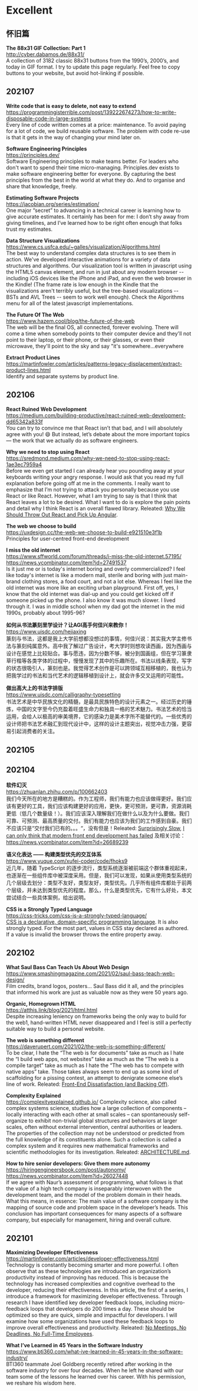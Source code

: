 Excellent  
========  

## 怀旧篇

**The 88x31 GIF Collection: Part 1**  
http://cyber.dabamos.de/88x31/  
A collection of 3182 classic 88x31 buttons from the 1990’s, 2000’s, and today in GIF format. I try to update this page regularly. Feel free to copy buttons to your website, but avoid hot-linking if possible.

## 202107

**Write code that is easy to delete, not easy to extend**  
https://programmingisterrible.com/post/139222674273/how-to-write-disposable-code-in-large-systems  
Every line of code written comes at a price: maintenance. To avoid paying for a lot of code, we build reusable software. The problem with code re-use is that it gets in the way of changing your mind later on.

**Software Engineering Principles**  
https://principles.dev/  
Software Engineering principles to make teams better. For leaders who don't want to spend their time micro-managing. Principles.dev exists to make software engineering better for everyone. By capturing the best principles from the best in the world at what they do. And to organise and share that knowledge, freely.

**Estimating Software Projects**  
https://jacobian.org/series/estimation/  
One major “secret” to advancing in a technical career is learning how to give accurate estimates. It certainly has been for me: I don’t shy away from giving timelines, and I’ve learned how to be right often enough that folks trust my estimates.

**Data Structure Visualizations**  
https://www.cs.usfca.edu/~galles/visualization/Algorithms.html  
The best way to understand complex data structures is to see them in action. We've developed interactive animations for a variety of data structures and algorithms. Our visualization tool is written in javascript using the HTML5 canvas element, and run in just about any modern browser -- including iOS devices like the iPhone and iPad, and even the web browser in the Kindle! (The frame rate is low enough in the Kindle that the visualizations aren't terribly useful, but the tree-based visualizations -- BSTs and AVL Trees -- seem to work well enough). Check the Algorithms menu for all of the latest javascript implementations.

**The Future Of The Web**  
https://www.hazem.cool/blog/the-future-of-the-web  
The web will be the final OS, all connected, forever evolving. There will come a time when somebody points to their computer device and they'll not point to their laptop, or their phone, or their glasses, or even their microwave, they'll point to the sky and say "it's somewhere...everywhere

**Extract Product Lines**  
https://martinfowler.com/articles/patterns-legacy-displacement/extract-product-lines.html  
Identify and separate systems by product line.

## 202106

**React Ruined Web Development**  
https://medium.com/building-productive/react-ruined-web-development-dd65342a833f  
You can try to convince me that React isn’t that bad, and I will absolutely agree with you! 😄 But instead, let’s debate about the more important topics — the work that we actually do as software engineers. 

**Why we need to stop using React**  
https://sredmond.medium.com/why-we-need-to-stop-using-react-1ae3ec7959a4  
Before we even get started I can already hear you pounding away at your keyboards writing your angry response. I would ask that you read my full explanation before going off at me in the comments. I really want to emphasize that I’m not trying to attack you personally because you use React or like React. However, what I am trying to say is that I think that React leaves a lot to be desired. What I want to do is explore the pain points and detail why I think React is an overall flawed library. Releated: [Why We Should Throw Out React and Pick Up Angular](https://javascript.plainenglish.io/throw-out-react-and-pick-up-angular-8b578bb7cabc).

**The web we choose to build**  
https://uxdesign.cc/the-web-we-choose-to-build-e921510e3f1b  
Principles for user-centred front-end development

**I miss the old internet**  
https://www.sffworld.com/forum/threads/i-miss-the-old-internet.57195/  
https://news.ycombinator.com/item?id=27491537  
Is it just me or is today's internet boring and overly commercialized? I feel like today's internet is like a modern mall, sterile and boring with just main-brand clothing stores, a food court, and not a lot else. Whereas I feel like the old internet was more like an exciting urban playground. First off, yes, I know that the old internet was dial-up and you could get kicked off if someone picked up the phone. I also know it was much slower. I lived through it. I was in middle school when my dad got the internet in the mid 1990s, probably about 1995-96?

**如何从书法篆刻里学设计？让AGI高手何佳兴来教你！**  
https://www.uisdc.com/hejiaxing  
篆刻与书法，这都是我上大学前想都没想过的事情，何佳兴说：其实我大学主修书法与篆刻纯属意外。高中我了解过广告设计，考大学时则想攻读西画，因为西画与设计在感觉上比较贴合。事与愿违，因为分数不够，被分到国画组，但在学习篆隶草行楷等各类字体的过程中，慢慢发现了其中的乐趣所在。书法以线条表现，写字的状态很吸引人，篆刻也是。我觉得艺术创作是可以跨领域互相移植的，我也认为把我学过的书法和当代艺术的逻辑移植到设计上，就会许多交叉运用的可能性。

**做出高大上的书法字排版**  
https://www.uisdc.com/calligraphy-typesetting  
书法艺术是中华民族文化的精髓，是最具民族特色的设计元素之一。经过历史的锤炼，中国的文字至今仍充盈着旺盛生命力和独具一格的艺术魅力。书法艺术的恰当运用，会给人以极高的审美境界，它的感染力是美术字所不能替代的。一些优秀的设计师把书法艺术融汇到现代设计中，这样的设计主题突出，视觉冲击力强，更容易引起消费者的关注。

## 202105

## 202104

**软件幻灭**  
https://zhuanlan.zhihu.com/p/100662403  
我们今天所在的地方是糟糕的。作为工程师，我们有能力也应该做得更好。我们应该有更好的工具，我们应该构建更好的应用，更快，更可预测，更可靠，资源消耗更低（低几个数量级！）。我们应该深入理解我们在做什么以及为什么要做。我们可靠、可预测、最高质量的交付。我们有能力也应该为我们的工作感到自豪。我们不应该只是“交付我们已有的。。。“，没有但是！Releated: [Surprisingly Slow](https://gregoryszorc.com/blog/2021/04/06/surprisingly-slow/), [I can only think that modern front end development has failed](https://twitter.com/antirez/status/1378272801522597888) 及相关讨论： https://news.ycombinator.com/item?id=26689239 

**语义化表达 —— 构建类型优先的交互体系**  
https://www.yuque.com/xufei-coder/code/fhoks9  
近几年，随着 TypeScript 的逐步流行，类型系统逐渐被前端这个群体重视起来，也逐渐在一些组件库中被深度采用。但是，我们可以发现，如果从使用类型系统的几个层级去划分：类型不友好，类型友好，类型优先。几乎所有组件库都处于前两个层级，并未达到类型优先的程度。那么，什么是类型优先，它有什么好处，本文尝试结合一些具体案例，给出说明。

**CSS is a Strongly Typed Language**  
https://css-tricks.com/css-is-a-strongly-typed-language/  
[CSS is a declarative, domain-specific programming language](https://notlaura.com/css-is-a-programming-language/). It is also strongly typed. For the most part, values in CSS stay declared as authored. If a value is invalid the browser throws the entire property away.

## 202102 

**What Saul Bass Can Teach Us About Web Design**  
https://www.smashingmagazine.com/2021/02/saul-bass-teach-web-design/  
Film credits, brand logos, posters… Saul Bass did it all, and the principles that informed his work are just as valuable now as they were 50 years ago.

**Organic, Homegrown HTML**  
https://atthis.link/blog/2021/html.html  
Despite increasing leniency on frameworks being the only way to build for the web1, hand-written HTML never disappeared and I feel is still a perfectly suitable way to build a personal website.

**The web is something different**  
https://daverupert.com/2021/02/the-web-is-something-different/  
To be clear, I hate the “The web is for documents” take as much as I hate the “I build web apps, not websites” take as much as the “The web is a compile target” take as much as I hate the “The web has to compete with native apps” take. Those takes always seem to end up as some kind of scaffolding for a pissing contest, an attempt to denigrate someone else’s line of work. Releated: [Front-End Dissatisfaction (and Backing Off)](https://css-tricks.com/front-end-dissatisfaction-and-backing-off/).  

**Complexity Explained**  
https://complexityexplained.github.io/
Complexity science, also called complex systems science, studies how a large collection of components – locally interacting with each other at small scales – can spontaneously self-organize to exhibit non-trivial global structures and behaviors at larger scales, often without external intervention, central authorities or leaders. The properties of the collection may not be understood or predicted from the full knowledge of its constituents alone. Such a collection is called a complex system and it requires new mathematical frameworks and scientific methodologies for its investigation. Releated: [ARCHITECTURE.md](https://matklad.github.io//2021/02/06/ARCHITECTURE.md.html).

**How to hire senior developers: Give them more autonomy**  
https://hiringengineersbook.com/post/autonomy/  
https://news.ycombinator.com/item?id=26027448  
If we agree with Naur’s assessment of programming, what follows is that the value of a high tech company is inseparably interwoven with the development team, and the model of the problem domain in their heads. What this means, in essence: The main value of a software company is the mapping of source code and problem space in the developer’s heads. This conclusion has important consequences for many aspects of a software company, but especially for management, hiring and overall culture.

## 202101

**Maximizing Developer Effectiveness**  
https://martinfowler.com/articles/developer-effectiveness.html  
Technology is constantly becoming smarter and more powerful. I often observe that as these technologies are introduced an organization’s productivity instead of improving has reduced. This is because the technology has increased complexities and cognitive overhead to the developer, reducing their effectiveness. In this article, the first of a series, I introduce a framework for maximizing developer effectiveness. Through research I have identified key developer feedback loops, including micro-feedback loops that developers do 200 times a day. These should be optimized so they are quick, simple and impactful for developers. I will examine how some organizations have used these feedback loops to improve overall effectiveness and productivity. Releated: [No Meetings, No Deadlines, No Full-Time Employees](https://sahillavingia.com/work).

**What I’ve Learned in 45 Years in the Software Industry**  
https://www.bti360.com/what-ive-learned-in-45-years-in-the-software-industry/  
BTI360 teammate Joel Goldberg recently retired after working in the software industry for over four decades. When he left he shared with our team some of the lessons he learned over his career. With his permission, we reshare his wisdom here.